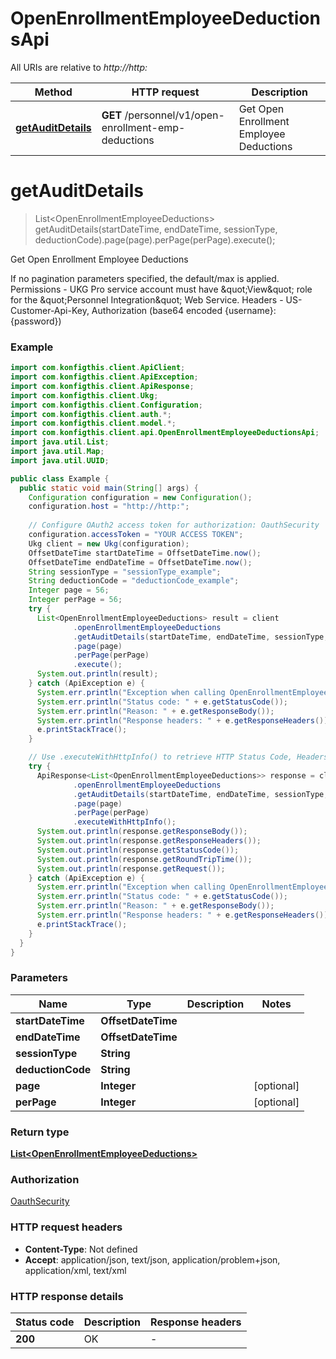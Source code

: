 # OpenEnrollmentEmployeeDeductionsApi

All URIs are relative to *http://http:*

| Method | HTTP request | Description |
|------------- | ------------- | -------------|
| [**getAuditDetails**](OpenEnrollmentEmployeeDeductionsApi.md#getAuditDetails) | **GET** /personnel/v1/open-enrollment-emp-deductions | Get Open Enrollment Employee Deductions |


<a name="getAuditDetails"></a>
# **getAuditDetails**
> List&lt;OpenEnrollmentEmployeeDeductions&gt; getAuditDetails(startDateTime, endDateTime, sessionType, deductionCode).page(page).perPage(perPage).execute();

Get Open Enrollment Employee Deductions

If no pagination parameters specified, the default/max is applied. Permissions - UKG Pro service account must have \&quot;View\&quot; role for the \&quot;Personnel Integration\&quot; Web Service. Headers - US-Customer-Api-Key, Authorization (base64 encoded {username}:{password}) 

### Example
```java
import com.konfigthis.client.ApiClient;
import com.konfigthis.client.ApiException;
import com.konfigthis.client.ApiResponse;
import com.konfigthis.client.Ukg;
import com.konfigthis.client.Configuration;
import com.konfigthis.client.auth.*;
import com.konfigthis.client.model.*;
import com.konfigthis.client.api.OpenEnrollmentEmployeeDeductionsApi;
import java.util.List;
import java.util.Map;
import java.util.UUID;

public class Example {
  public static void main(String[] args) {
    Configuration configuration = new Configuration();
    configuration.host = "http://http:";
    
    // Configure OAuth2 access token for authorization: OauthSecurity
    configuration.accessToken = "YOUR ACCESS TOKEN";
    Ukg client = new Ukg(configuration);
    OffsetDateTime startDateTime = OffsetDateTime.now();
    OffsetDateTime endDateTime = OffsetDateTime.now();
    String sessionType = "sessionType_example";
    String deductionCode = "deductionCode_example";
    Integer page = 56;
    Integer perPage = 56;
    try {
      List<OpenEnrollmentEmployeeDeductions> result = client
              .openEnrollmentEmployeeDeductions
              .getAuditDetails(startDateTime, endDateTime, sessionType, deductionCode)
              .page(page)
              .perPage(perPage)
              .execute();
      System.out.println(result);
    } catch (ApiException e) {
      System.err.println("Exception when calling OpenEnrollmentEmployeeDeductionsApi#getAuditDetails");
      System.err.println("Status code: " + e.getStatusCode());
      System.err.println("Reason: " + e.getResponseBody());
      System.err.println("Response headers: " + e.getResponseHeaders());
      e.printStackTrace();
    }

    // Use .executeWithHttpInfo() to retrieve HTTP Status Code, Headers and Request
    try {
      ApiResponse<List<OpenEnrollmentEmployeeDeductions>> response = client
              .openEnrollmentEmployeeDeductions
              .getAuditDetails(startDateTime, endDateTime, sessionType, deductionCode)
              .page(page)
              .perPage(perPage)
              .executeWithHttpInfo();
      System.out.println(response.getResponseBody());
      System.out.println(response.getResponseHeaders());
      System.out.println(response.getStatusCode());
      System.out.println(response.getRoundTripTime());
      System.out.println(response.getRequest());
    } catch (ApiException e) {
      System.err.println("Exception when calling OpenEnrollmentEmployeeDeductionsApi#getAuditDetails");
      System.err.println("Status code: " + e.getStatusCode());
      System.err.println("Reason: " + e.getResponseBody());
      System.err.println("Response headers: " + e.getResponseHeaders());
      e.printStackTrace();
    }
  }
}

```

### Parameters

| Name | Type | Description  | Notes |
|------------- | ------------- | ------------- | -------------|
| **startDateTime** | **OffsetDateTime**|  | |
| **endDateTime** | **OffsetDateTime**|  | |
| **sessionType** | **String**|  | |
| **deductionCode** | **String**|  | |
| **page** | **Integer**|  | [optional] |
| **perPage** | **Integer**|  | [optional] |

### Return type

[**List&lt;OpenEnrollmentEmployeeDeductions&gt;**](OpenEnrollmentEmployeeDeductions.md)

### Authorization

[OauthSecurity](../README.md#OauthSecurity)

### HTTP request headers

 - **Content-Type**: Not defined
 - **Accept**: application/json, text/json, application/problem+json, application/xml, text/xml

### HTTP response details
| Status code | Description | Response headers |
|-------------|-------------|------------------|
| **200** | OK |  -  |

